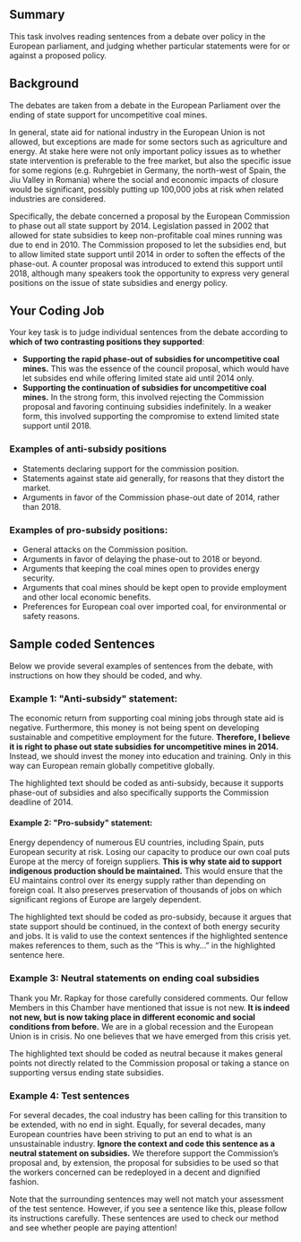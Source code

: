 ## Summary

This task involves reading sentences from a debate over policy in the European parliament, and judging whether particular statements were for or against a proposed policy.

## Background

The debates are taken from a debate in the European Parliament over the ending of state support for uncompetitive coal mines.

In general, state aid for national industry in the European Union is not allowed, but exceptions are made for some sectors such as agriculture and energy. At stake here were not only important policy issues as to whether state intervention is preferable to the free market, but also the specific issue for some regions (e.g. Ruhrgebiet in Germany, the north-west of Spain, the Jiu Valley in Romania) where the social and economic impacts of closure would be significant, possibly putting up 100,000 jobs at risk when related industries are considered.

Specifically, the debate concerned a proposal by the European Commission to phase out all state support by 2014. Legislation passed in 2002 that allowed for state subsidies to keep non-profitable coal mines running was due to end in 2010. The Commission proposed to let the subsidies end, but to allow limited state support until 2014 in order to soften the effects of the phase-out. A counter proposal was introduced to extend this support until 2018, although many speakers took the opportunity to express very general positions on the issue of state subsidies and energy policy.

## Your Coding Job

Your key task is to judge individual sentences from the debate according to **which of two contrasting positions they supported**:

- **Supporting the rapid phase-out of subsidies for uncompetitive coal mines.** This was the essence of the council proposal, which would have let subsides end while offering limited state aid until 2014 only.
- **Supporting the continuation of subsidies for uncompetitive coal mines.** In the strong form, this involved rejecting the Commission proposal and favoring continuing subsidies indefinitely. In a weaker form,  this involved supporting the compromise to extend limited state support until 2018.


### Examples of anti-subsidy positions


- Statements declaring support for the commission position.
- Statements against state aid generally, for reasons that they distort the market. 
- Arguments in favor of the Commission phase-out date of 2014, rather than 2018.

### Examples of pro-subsidy positions:

- General attacks on the Commission position.
- Arguments in favor of delaying the phase-out to 2018 or beyond.
- Arguments that keeping the coal mines open to provides energy security.
- Arguments that coal mines should be kept open to provide employment and other local economic benefits.
- Preferences for European coal over imported coal, for environmental or safety reasons.

## Sample coded Sentences

Below we provide several examples of sentences from the debate, with instructions on how they should be coded, and why.

### Example 1: "Anti-subsidy" statement:

The economic return from supporting coal mining jobs through state aid is negative. Furthermore, this money is not being spent on developing sustainable and competitive employment for the future. **Therefore, I believe it is right to phase out state subsidies for uncompetitive mines in 2014.** Instead, we should invest the money into education and training. Only in this way can European remain globally competitive globally. 

The highlighted text should be coded as anti-subsidy, because it supports phase-out of subsidies and also specifically supports the Commission deadline of 2014.

#### Example 2: "Pro-subsidy" statement:

Energy dependency of numerous EU countries, including Spain, puts European security at risk. Losing our capacity to produce our own coal puts Europe at the mercy of foreign suppliers.  **This is why state aid to support indigenous production should be maintained.**  This would ensure that the EU maintains control over its energy supply rather than depending on foreign coal. It also preserves preservation of thousands of jobs on which significant regions of Europe are largely dependent. 

The highlighted text should be coded as pro-subsidy, because it argues that state support should be continued, in the context of both energy security and jobs. It is valid to use the context sentences if the highlighted sentence makes references to them, such as the “This is why…” in the highlighted sentence here.

### Example 3: Neutral statements on ending coal subsidies

Thank you Mr. Rapkay for those carefully considered comments. Our fellow Members in this Chamber have mentioned that issue is not new. **It is indeed not new, but is now taking place in different economic and social conditions from before.** We are in a global recession and the European Union is in crisis. No one believes that we have emerged from this crisis yet.

The highlighted text should be coded as neutral because it makes general points not directly related to the Commission proposal or taking a stance on supporting versus ending state subsidies.

### Example 4: Test sentences

For several decades, the coal industry has been calling for this transition to be extended, with no end in sight. Equally, for several decades, many European countries have been striving to put an end to what is an unsustainable industry. **Ignore the context and code this sentence as a neutral statement on subsidies.** We therefore support the Commission’s proposal and, by extension, the proposal for subsidies to be used so that the workers concerned can be redeployed in a decent and dignified fashion.

Note that the surrounding sentences may well not match your assessment of the test sentence. However, if you see a sentence like this, please follow its instructions carefully. These sentences are used to check our method and see whether people are paying attention!